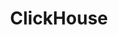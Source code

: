 ---
title: ClickHouse
categories:
  - relational-database
docs:
  - id: java
    url: https://java.testcontainers.org/modules/databases/clickhouse/
    maintainer: core
    example: |
      ```java
      var clickHouseContainer = new ClickHouseContainer();
      clickHouseContainer.start();
      ```
  - id: go
    url: https://golang.testcontainers.org/modules/clickhouse/
    maintainer: core
    example: |
      ```go
      clickHouseContainer, err := clickhouse.RunContainer(ctx, testcontainers.WithImage("clickhouse/clickhouse-server:23.3.8.21-alpine"))
      ```
description: |
  ClickHouse is an open-source database management system for analytical processing that allows users to generate reports using SQL queries in real-time.
---